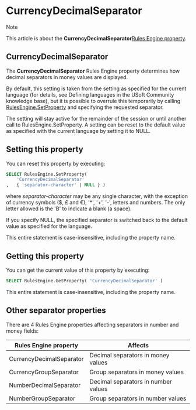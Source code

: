 # CurrencyDecimalSeparator



> [!NOTE]
> This article is about the **CurrencyDecimalSeparator**[Rules Engine property](/docs/Modeller%20and%20Rules%20Engine/Rules%20Engine%20properties).

## **CurrencyDecimalSeparator**

The **CurrencyDecimalSeparator** Rules Engine property determines how decimal separators in money values are displayed.

By default, this setting is taken from the setting as specified for the current language (for details, see Defining languages in the USoft Community knowledge base), but it is possible to overrule this temporarily by calling [RulesEngine.SetProperty](/docs/Extensions/RulesEngine%20internal%20component/RulesEngineSetProperty.md) and specifying the requested separator.

The setting will stay active for the remainder of the session or until another call to RulesEngine.SetProperty. A setting can be reset to the default value as specified with the current language by setting it to NULL.

## Setting this property

You can reset this property by executing:

```sql
SELECT RulesEngine.SetProperty(
    'CurrencyDecimalSeparator'
,   { 'separator-character' | NULL } )
```

where *separator-character* may be any single character, with the exception of currency symbols ($, £ and €), '*', '+', '-', letters and numbers. The only letter allowed is the 'B' to indicate a blank (a space).

If you specify NULL, the specified separator is switched back to the default value as specified for the language.

This entire statement is case-insensitive, including the property name.

## Getting this property

You can get the current value of this property by executing:

```sql
SELECT RulesEngine.GetProperty( 'CurrencyDecimalSeparator' )
```

This entire statement is case-insensitive, including the property name.

## Other separator properties

There are 4 Rules Engine properties affecting separators in number and money fields:

|**Rules Engine property**|**Affects**|
|--------|--------|
|CurrencyDecimalSeparator|Decimal separators in money values|
|CurrencyGroupSeparator|Group separators in money values|
|NumberDecimalSeparator|Decimal separators in number values|
|NumberGroupSeparator|Group separators in number values|



 
